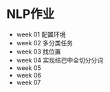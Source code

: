 # NLP作业
- week 01 配置环境
- week 02 多分类任务
- week 03 找位置
- week 04 实现结巴中全切分分词
- week 05
- week 06
- week 07
